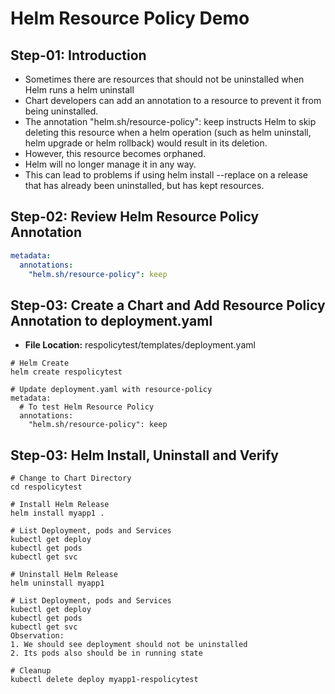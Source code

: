 # Helm Resource Policy Demo

## Step-01: Introduction
- Sometimes there are resources that should not be uninstalled when Helm runs a helm uninstall 
- Chart developers can add an annotation to a resource to prevent it from being uninstalled.
- The annotation "helm.sh/resource-policy": keep instructs Helm to skip deleting this resource when a helm operation (such as helm uninstall, helm upgrade or helm rollback) would result in its deletion. 
- However, this resource becomes orphaned. 
- Helm will no longer manage it in any way. 
- This can lead to problems if using helm install --replace on a release that has already been uninstalled, but has kept resources.

## Step-02: Review Helm Resource Policy Annotation
```yaml
metadata:
  annotations:
    "helm.sh/resource-policy": keep
```
## Step-03: Create a Chart and Add Resource Policy Annotation to deployment.yaml
- **File Location:** respolicytest/templates/deployment.yaml
```t
# Helm Create
helm create respolicytest

# Update deployment.yaml with resource-policy
metadata:
  # To test Helm Resource Policy
  annotations:
    "helm.sh/resource-policy": keep
```

## Step-03: Helm Install, Uninstall and Verify
```t
# Change to Chart Directory
cd respolicytest

# Install Helm Release 
helm install myapp1 .

# List Deployment, pods and Services
kubectl get deploy
kubectl get pods
kubectl get svc

# Uninstall Helm Release
helm uninstall myapp1

# List Deployment, pods and Services
kubectl get deploy
kubectl get pods
kubectl get svc
Observation:
1. We should see deployment should not be uninstalled
2. Its pods also should be in running state

# Cleanup
kubectl delete deploy myapp1-respolicytest
```